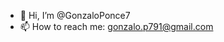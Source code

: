 - 👋 Hi, I’m @GonzaloPonce7
- 📫 How to reach me: gonzalo.p791@gmail.com

<!---
GonzaloPonce7/GonzaloPonce7 is a ✨ special ✨ repository because its `README.md` (this file) appears on your GitHub profile.
You can click the Preview link to take a look at your changes.
--->
